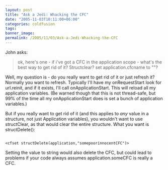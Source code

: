 ```yaml
---
layout: post
title: "Ask a Jedi: Whacking the CFC"
date: "2005-11-03T10:11:00+06:00"
categories: coldfusion 
tags: 
banner_image: 
permalink: /2005/11/03/Ask-a-Jedi-Whacking-the-CFC
---
```


John asks:

<blockquote>
ok, here's one - if i've got a CFC in the application scope - what's the best way to get rid of it? Structclear? set application.cfcname to ""?
</blockquote>

Well, my question is - do you really want to get rid of it or just refresh it? Normally you want to refresh. Typically I'll have my onRequestStart look for url.reinit, and if it exists, I'll call onApplicationStart. This will reload all my application variables. (Be warned though that this is not thread-safe, but 99% of the time all my onApplicationStart does is set a bunch of application variables.) 

But if you really want to get rid of it (and this applies to <i>any</i> value in a structure, not just Application variables), you wouldn't want to use structClear, as that would clear the entire structure. What you want is structDelete():

<code>
&lt;cfset structDelete(application,"somepoorinnocentCFC")&gt;
</code>

Setting the value to string would also delete the CFC, but could lead to problems if your code always assumes application.someCFC is really a CFC.